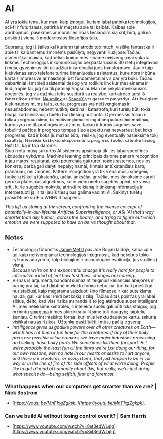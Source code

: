 # AI

AI yra tokia tema, kur man, kaip žmogui, kuriam labai patinka technologijos, sci-fi ir futurizmas, patinka ir mėgstu apie tai kalbėti. Kalbas apie apribojimus, pasekmes ar moralines ribas liečiančias šią sritį būtų galima priskirti į vieną iš moderniosios filosofijos šakų.

Suprantu, jog iš šalies kai kuriems tai atrodo too much, visiška fantastika ir apie tai kalbantiems žmonėms pasiūlytų negyventi iliuzijose. Tačiau asmeniškai manau, kad kelias kuriuo mes einame neišvengiamai suka ta linkme. Technologijos ir komunikacijos per pastaruosius 30 metų integravosi į mūsų gyvenimus itin glaudžiai ir kardinaliai juos transformavo. Jau ir taip kiekvienas savo telefone turime išmaniuosius asistentus, kurie nors ir būna kartais [impressive ](https://www.youtube.com/watch?v=D5VN56jQMWM)ar naudingi, bet fundamentaliai vis dar yra buki. Tačiau dabartiniai išmanieji asistentai tiesiog yra rodiklis link kur mes einame ir liudija apie tai, jog čia tik pirmieji žingsniai. Man nė nekyla menkiausios abejonės, jog vis dažniau teks susidurti su realybe, kuri atrodo tarsi iš fantastikos srities. [Neurolink ](../kompanijos/neurolink.md)ar [SpaceX ](../kompanijos/spacex.md)yra geras to pavyzdys. Atsižvelgiant kiek naudos mums tai sukuria, progresas yra neišvengiamas ir nesustabdomas, nebent nutiktų kardinali katastrofa, kuri turėtų būti tokia bloga, kad civilizacija turėtų būti tiesiog nušluota. O jei mes vis toliau ir toliau progresuosime, tai neišvengiamai vieną dieną sukursime mašinas, kurios yra ne tik protingesnės už mus, tačiau ir kurios sugebės save tobulinti pačios. Ir progreso tempas šiuo aspektu net nesvarbus: bet koks progresas, kad ir koks jis mažas būtų, reiškia, jog eventually pasieksime tokį rezultatą. Nereikia kažkokio eksponentinio progreso šuolio, užtenka tiesiog tęsti tai, ką ir taip darome.\
Šiuo metu mūsų sukurtos AI sistemos apsiriboja tik ties labai specifinės užduoties vykdymu. Machine learning principais darome pattern recognition ir jau matosi rezultatai, kokį potencialą gali turėti tokios sistemos, nes jos konkretų darbą gali daryti nepalyginamai, šimtais ar tūkstančiais kartų pranašiau, nei žmonės. Pattern recognition yra tik viena mūsų smegenų funkcijų iš kelių tūkstančių, tačiau anksčiau ar vėliau mes išmoksime daryti gerokai platesnius algoritmus, kurie vienu metu sugebės apimti ne vieną sritį, kurie sugebės mokytis, atrinkti reikiamą ir tinkamą informaciją ir interpretuoti ją. Ir tai jau iš tiesų bus galima vadinti AI. Sakinys turėtų prasidėti ne su IF o WHEN it happens.

_This left us staring at the screen, confronting the intense concept of potentially-in-our-lifetime Artificial Superintelligence, or ASI (AI that’s way smarter than any human, across the board), and trying to figure out which emotion we were supposed to have on as we thought about that._

## Notes

* Technologijų futuristas [Jamie Metzl](https://youtu.be/6TB3blQ1Wx0) pas Joe Rogan laidoje, kalba apie tai, kaip neišvengiamai technologijos integruosis, kad nebebus tokio ryškaus atskyrimo, kaip biologinė ir technologinė evoliucija, jos susilies į vieną.\
  _Because we're on this exponential
  &#x20;change it's really hard for people to internalize a kind of feel how fast
  &#x20;these changes are coming._
* Vienas iš argumentų bandant sumažinti teiginius keliančius abejones ir baimę yra tai, kad dirbtinė intelekto forma nebūtinai turi būti priešiškai nusistačiusi, kaip mėgstama vaizduoti kino filmuose ir kad suteikiama nauda, gali kur kas lenkti bet kokią riziką. Tačiau šitas point'as yra labai slidus, dėlto, kad visa rizika atsiranda iš to jog atsiradus super intelligent AI, mes neteksime kontrolės, o intelekto šuolis gali būti toks staigus, jog primintų [sporgimą](https://waitbutwhy.com/2015/01/artificial-intelligence-revolution-2.html) ir mes akimirksniu liksime toli, daugybę laiptelių žemiau. O turint intelekto formą, kuri mus lenktų daugybę kartų, sukuria visiškai naujas rizikas. Užtenka pasižiūrėti į mūsų pačių elgseną:
* _Intelligence gives us godlike powers over all other creatures on Earth—which has not been a fun time for the creatures. If any of their body parts are possible value creators, we have major industries processing and selling those body parts. We sometimes kill them for sport. But we’re probably the least fun all the times we’re just doing our thing, for our own reasons, with no hate in our hearts or desire to hurt anyone, and there are creatures, or ecosystems, that just happen to be in our way or in the line of fire of the side effects of what we’re doing. People like to get all mad at humanity about this, but really, we’re just doing what species do—being selfish, first and foremost._

### What happens when our computers get smarter than we are? | Nick Bostrom

* [_https://youtu.be/MnT1xgZgkpk_](https://youtu.be/MnT1xgZgkpk)__

### Can we build AI without losing control over it? | Sam Harris

* [https://www.youtube.com/watch?v=8nt3edWLgIg](https://www.youtube.com/watch?v=8nt3edWLgIg)
